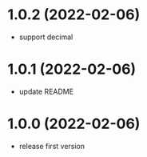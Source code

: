 # 1.0.2 (2022-02-06)

- support decimal

# 1.0.1 (2022-02-06)

- update README

# 1.0.0 (2022-02-06)

- release first version
